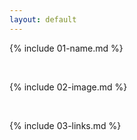 ```yaml
---
layout: default
---
```


{% include 01-name.md %}

<br>

{% include 02-image.md %}

<br>

{% include 03-links.md %}